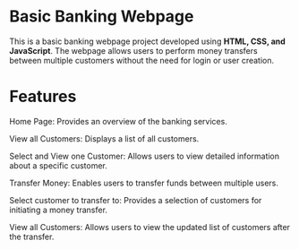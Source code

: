 # Basic Banking Webpage

This is a basic banking webpage project developed using **HTML, CSS, and JavaScript**. The webpage allows users to perform money transfers between multiple customers without the need for login or user creation.

# Features

Home Page: Provides an overview of the banking services.

View all Customers: Displays a list of all customers.

Select and View one Customer: Allows users to view detailed information about a specific customer.

Transfer Money: Enables users to transfer funds between multiple users.

Select customer to transfer to: Provides a selection of customers for initiating a money transfer.

View all Customers: Allows users to view the updated list of customers after the transfer.
